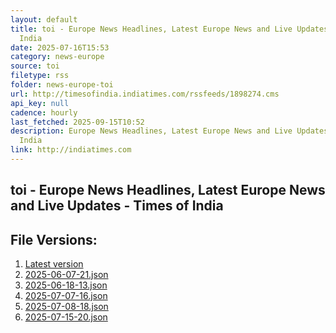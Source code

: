 ```yaml
---
layout: default
title: toi - Europe News Headlines, Latest Europe News and Live Updates - Times of
  India
date: 2025-07-16T15:53
category: news-europe
source: toi
filetype: rss
folder: news-europe-toi
url: http://timesofindia.indiatimes.com/rssfeeds/1898274.cms
api_key: null
cadence: hourly
last_fetched: 2025-09-15T10:52
description: Europe News Headlines, Latest Europe News and Live Updates - Times of
  India
link: http://indiatimes.com
---
```


## toi - Europe News Headlines, Latest Europe News and Live Updates - Times of India

<div id="data-chart"></div>
<div id="data-table"></div>
<script>
document.addEventListener('DOMContentLoaded', function(){
  document.getElementById('data-table').textContent = 'This source isn't supported for tables yet.';
});
</script>

## File Versions:
1. [Latest version](./latest.json)
2. [2025-06-07-21.json](./2025-06-07-21.json)
3. [2025-06-18-13.json](./2025-06-18-13.json)
4. [2025-07-07-16.json](./2025-07-07-16.json)
5. [2025-07-08-18.json](./2025-07-08-18.json)
6. [2025-07-15-20.json](./2025-07-15-20.json)
